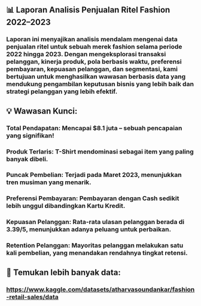 ## 📊 Laporan Analisis Penjualan Ritel Fashion 2022–2023
### Laporan ini menyajikan analisis mendalam mengenai data penjualan ritel untuk sebuah merek fashion selama periode 2022 hingga 2023. Dengan mengeksplorasi transaksi pelanggan, kinerja produk, pola berbasis waktu, preferensi pembayaran, kepuasan pelanggan, dan segmentasi, kami bertujuan untuk menghasilkan wawasan berbasis data yang mendukung pengambilan keputusan bisnis yang lebih baik dan strategi pelanggan yang lebih efektif.

## 💡 Wawasan Kunci:
### Total Pendapatan: Mencapai $8.1 juta – sebuah pencapaian yang signifikan!
### Produk Terlaris: T-Shirt mendominasi sebagai item yang paling banyak dibeli.
### Puncak Pembelian: Terjadi pada Maret 2023, menunjukkan tren musiman yang menarik.
### Preferensi Pembayaran: Pembayaran dengan Cash sedikit lebih unggul dibandingkan Kartu Kredit.
### Kepuasan Pelanggan: Rata-rata ulasan pelanggan berada di 3.39/5, menunjukkan adanya peluang untuk perbaikan.
### Retention Pelanggan: Mayoritas pelanggan melakukan satu kali pembelian, yang menandakan rendahnya tingkat retensi.

## 🔗 Temukan lebih banyak data:
### https://www.kaggle.com/datasets/atharvasoundankar/fashion-retail-sales/data
